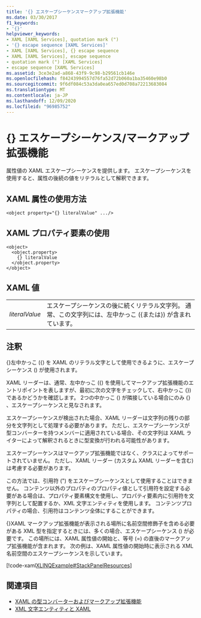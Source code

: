 ```yaml
---
title: '{} エスケープシーケンスマークアップ拡張機能'
ms.date: 03/30/2017
f1_keywords:
- '{}'
helpviewer_keywords:
- XAML [XAML Services], quotation mark (")
- '{} escape sequence [XAML Services]'
- XAML [XAML Services], {} escape sequence
- XAML [XAML Services], escape sequence
- quotation mark (") [XAML Services]
- escape sequence [XAML Services]
ms.assetid: 3ce3e2ad-a868-43f9-9c98-b29561cb146e
ms.openlocfilehash: f84243994557d76fa52d72b060a1ba35460e98b0
ms.sourcegitcommit: 9f6df084c53a3da0ea657ed0d708a72213683084
ms.translationtype: MT
ms.contentlocale: ja-JP
ms.lasthandoff: 12/09/2020
ms.locfileid: "96985752"
---
```

# <a name="-escape-sequence--markup-extension"></a>{} エスケープシーケンス/マークアップ拡張機能

属性値の XAML エスケープシーケンスを提供します。 エスケープシーケンスを使用すると、属性の後続の値をリテラルとして解釈できます。

## <a name="xaml-attribute-usage"></a>XAML 属性の使用方法

```xaml
<object property="{} literalValue" .../>
```

## <a name="xaml-property-element-usage"></a>XAML プロパティ要素の使用

```xaml
<object>
  <object.property>
    {} literalValue
  </object.property>
</object>
```

## <a name="xaml-values"></a>XAML 値

|||
|-|-|
|*literalValue*|エスケープシーケンスの後に続くリテラル文字列。 通常、この文字列には、左中かっこ ({または}) が含まれています。|

## <a name="remarks"></a>注釈

{}左中かっこ ({) を XAML のリテラル文字として使用できるように、エスケープシーケンス () が使用されます。

XAML リーダーは、通常、左中かっこ ({) を使用してマークアップ拡張機能のエントリポイントを表しますが、最初に次の文字をチェックして、右中かっこ (}) であるかどうかを確認します。 2つの中かっこ () が隣接している場合にのみ {} 、エスケープシーケンスと見なされます。

エスケープシーケンスが検出された場合、XAML リーダーは文字列の残りの部分を文字列として処理する必要があります。 ただし、エスケープシーケンスが型コンバーターを持つメンバーに適用されている場合、その文字列は XAML ライターによって解釈されるときに型変換が行われる可能性があります。

エスケープシーケンスはマークアップ拡張機能ではなく、クラスによってサポートされていません。 ただし、XAML リーダー (カスタム XAML リーダーを含む) は考慮する必要があります。

この方法では、引用符 (") をエスケープシーケンスとして使用することはできません。 コンテンツ以外のプロパティのプロパティ値として引用符を設定する必要がある場合は、プロパティ要素構文を使用し、プロパティ要素内に引用符を文字列として配置するか、XML 文字エンティティを使用します。 コンテンツプロパティの場合、引用符はコンテンツ全体にすることができます。

{}XAML マークアップ拡張機能が表示される場所に名前空間修飾子を含める必要がある XML 型を指定するときには、多くの場合、エスケープシーケンス () が必要です。 この場所には、XAML 属性値の開始と、等号 (=) の直後のマークアップ拡張機能が含まれます。 次の例は、XAML 属性値の開始時に表示される XML 名前空間のエスケープシーケンスを示しています。

[!code-xaml[XLINQExample#StackPanelResources](~/samples/snippets/csharp/VS_Snippets_Wpf/XLinqExample/CSharp/Window1.xaml#stackpanelresources)]

## <a name="see-also"></a>関連項目

- [XAML の型コンバーターおよびマークアップ拡張機能](type-converters-and-markup-extensions.md)
- [XML 文字エンティティと XAML](xml-character-entities.md)
